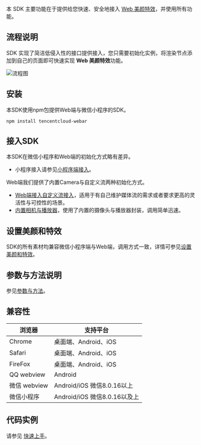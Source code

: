 本 SDK 主要功能在于提供给您快速、安全地接入 [Web 美颜特效](https://cloud.tencent.com/document/product/616/71399)，并使用所有功能。

## 流程说明
SDK 实现了简洁低侵入性的接口提供接入，您只需要初始化实例，将渲染节点添加到自己的页面即可快速实现 **Web 美颜特效**功能。

![流程图](https://qcloudimg.tencent-cloud.cn/raw/13289a5bcf4b36ab2bc77b42390ea9ac.png)


## 安装
本SDK使用npm包提供Web端与微信小程序的SDK。

```
npm install tencentcloud-webar
```

## 接入SDK
本SDK在微信小程序和Web端的初始化方式略有差异。

* 小程序接入请参见[小程序端接入]()。

Web端我们提供了内置Camera与自定义流两种初始化方式。
* [Web端接入自定义流接入]()，适用于有自己维护媒体流的需求或者要求更高的灵活性与可控性的场景。
* [内置相机与播放器]()，使用了内置的摄像头与播放器封装，调用简单迅速。

## 设置美颜和特效
SDK的所有素材均兼容微信小程序端与Web端，调用方式一致，详情可参见[设置美颜和特效]()。

## 参数与方法说明
参见[参数与方法]()。

## 兼容性

| 浏览器   | 支持平台 |
| -----   | --- |
| Chrome  | 桌面端、Android、iOS |
| Safari  | 桌面端、Android、iOS |
| FireFox | 桌面端、Android、iOS |
| QQ webview | Android |
| 微信 webview | Android/iOS 微信8.0.16以上|
| 微信小程序  | Android/iOS 微信8.0.16以及上|


## 代码实例
请参见 [快速上手](https://cloud.tencent.com/document/product/616/71371)。